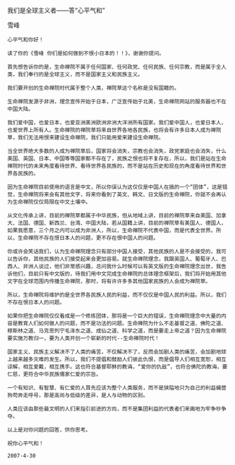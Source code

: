 我们是全球主义者——答“心平气和”

雪峰


    心平气和你好！

    读了你的《雪峰 你们是如何做到不恨小日本的！！》，谢谢你提问。

    首先想告诉你的是，生命禅院不属于任何国家、任何政党、任何民族、任何宗教，而是属于全人类，我们奉行的是全球主义，而不是国家主义和民族主义。

    我们要开创的生命禅院时代属于整个人类，禅院草这个名称是没有国籍的。

    生命禅院发源于非洲，理念宣传开始于日本，广泛宣传始于北美，生命禅院网站的服务器也不在中国大陆。

    我们爱中国，也爱日本，也爱亚洲美洲欧洲非洲大洋洲所有国家。我们爱中国人，也爱日本人，也爱世界上所有人。生命禅院的禅院草将来自世界各地各民族，也将会有许多日本人成为禅院草，我们无法用恨来建设生命禅院，我们只能用爱来建设生命禅院。

    当全世界绝大多数的人成为禅院草后，国家将会消失，宗教也会消失，政党家庭也会消失，什么美国、英国、日本、中国等等国家都不存在了，民族之恨也将不复存在，所以，我们是站在生命禅院时代的未来角度看待世界、看待世界各民族的，而不是站在历史和现在的角度看待世界和世界各民族的。

    因为生命禅院目前使用的语言是中文，所以你误认为这仅仅是中国人在搞的一个“团体”，这是错觉，生命禅院将来会有其他文字，将来你看到了英文、韩文、日文版的生命禅院，你就不会再认为生命禅院仅仅局限在中文土壤中。

    从文化传承上讲，目前的禅院草都属于中华民族，但从地域上讲，目前的禅院草来自美国、加拿大、法国、德国、新西兰、台湾、中国大陆，若从国籍上讲，目前的禅院草有美国人、德国人，如果我愿意，三个月之内可以成为非洲人，所以，生命禅院不代表中国，而是代表全世界。所以，生命禅院不存在恨日本人的问题，更不存在恨中国人的问题。

    你或许会笑话我们，认为生命禅院理念只有部分中国人接受，其他民族的人是不会接受的，我可以告诉你，其他民族的人们接受起来会更加容易。就生命禅院理念，我跟英国人、葡萄牙人、巴西人、非洲人谈过，他们非常感兴趣，总问我什么时候可以有英文版的生命禅院理念出世，我告诉他们，目前只有中文版的，待我们用中文完成生命禅院的总体理念框架后，我们将开始用其他文字在全球范围内传播生命禅院，那时，将有许许多多其他国家民族的人会成为禅院草。

    所以，生命禅院将维护的是全世界各民族人民的利益，而不仅仅是中国人民的利益。所以，我们不存在恨日本人的问题。

    如果你把生命禅院仅仅看成是一个修炼团体，那将是一个巨大的错误，生命禅院理念中大量的内容是教育人们如何做人的问题，而不是功法的问题。生命禅院为什么不走基督之道、佛陀之道、穆斯林之道、马克思列宁毛泽东之道、成仙之道、科学之道，而是要走上帝之道？因为生命禅院要实施万教归一，要为人类开创一个崭新的时代--生命禅院时代！

    国家主义、民族主义解决不了人类的痛苦，不仅解决不了，反而会加剧人类的痛苦，会加剧地球上越来越多灾难的发生。所以，我们不提倡和鼓励人们彼此仇恨，而是倡导人们相互宽恕，相互谅解，相互爱戴，相互携手。这也符合基督耶稣的教诲，“爱你的仇敌”，也符合佛陀的教诲，要仁慈，更符合中华民族儒家仁爱的宗旨。

    一个有知识、有智慧、有仁爱的人首先应该为整个人类服务，而不是狭隘地只为自己的利益蝇营狗苟奔走呼号，那是高尚与低级的差异，是人与动物的区别。

    人类应该由那些最文明的人们来指引前进的方向，而不是集团利益的代表者们来画地为牢争吵争夺。

    以上是对你问题的回答，供你思考。

    祝你心平气和！

    2007-4-30



